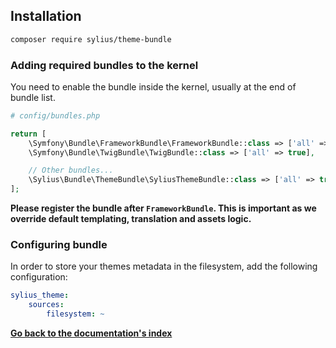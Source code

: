 ## Installation

```bash
composer require sylius/theme-bundle
```

### Adding required bundles to the kernel

You need to enable the bundle inside the kernel, usually at the end of bundle list.

```php
# config/bundles.php

return [
    \Symfony\Bundle\FrameworkBundle\FrameworkBundle::class => ['all' => true],
    \Symfony\Bundle\TwigBundle\TwigBundle::class => ['all' => true],

    // Other bundles...
    \Sylius\Bundle\ThemeBundle\SyliusThemeBundle::class => ['all' => true],
];
```

**Please register the bundle after `FrameworkBundle`. This is important as we override default templating, translation and assets logic.**

### Configuring bundle

In order to store your themes metadata in the filesystem, add the following configuration:

```yaml
sylius_theme:
    sources:
        filesystem: ~
```

**[Go back to the documentation's index](index.md)**
